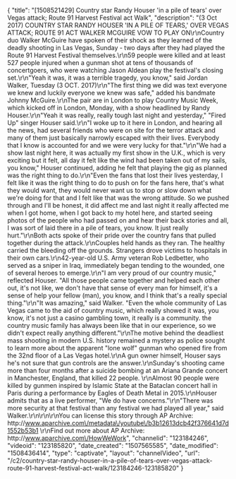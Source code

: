 {
    "title": "[1508521429] Country star Randy Houser 'in a pile of tears' over Vegas attack; Route 91 Harvest Festival act Walk",
    "description": "(3 Oct 2017) COUNTRY STAR RANDY HOUSER 'IN A PILE OF TEARS,' OVER VEGAS ATTACK; ROUTE 91 ACT WALKER MCGUIRE VOW TO PLAY ON\r\nCountry duo Walker McGuire have spoken of their shock as they learned of the deadly shooting in Las Vegas, Sunday - two days after they had played the Route 91 Harvest Festival themselves.\r\n59 people were killed and at least 527 people injured when a gunman shot at tens of thousands of concertgoers, who were watching Jason Aldean play the festival's closing set.\r\n\"Yeah it was, it was a terrible tragedy, you know,\" said Jordan Walker, Tuesday (3 OCT. 2017)\r\n\"The first thing we did was text everyone we knew and luckily everyone we knew was safe,\" added his bandmate Johnny McGuire.\r\nThe pair are in London to play Country Music Week, which kicked off in London, Monday, with a show headlined by Randy Houser.\r\n\"Yeah it was really, really tough last night and yesterday,\" \"Fired Up\" singer Houser said.\r\n\"I woke up to it here in London, and hearing all the news, had several friends who were on site for the terror attack and many of them just basically narrowly escaped with their lives. Everybody that I know is accounted for and we were very lucky for that.\"\r\n\"We had a show last night here, it was actually my first show in the U.K., which is very exciting but it felt, all day it felt like the wind had been taken out of my sails, you know,\" Houser continued, adding he felt that playing the gig as planned was the right thing to do.\r\n\"Even the fans that lost their lives yesterday, I felt like it was the right thing to do to push on for the fans here, that's what they would want, they would never want us to stop or slow down what we're doing for that and I felt like that was the wrong attitude. So we pushed through and I'll be honest, it did affect me and last night it really affected me when I got home, when I got back to my hotel here, and started seeing photos of the people who had passed on and hear their back stories and all, I was sort of laid there in a pile of tears, you know. It just really hurt.\"\r\nBoth acts spoke of their pride over the country fans that pulled together during the attack.\r\nCouples held hands as they ran. The healthy carried the bleeding off the grounds. Strangers drove victims to hospitals in their own cars.\r\n42-year-old U.S. Army veteran Rob Ledbetter, who served as a sniper in Iraq, immediately began tending to the wounded, one of several heroes to emerge.\r\n\"I am very proud of our country music,\" reflected Houser. \"All those people came together and helped each other out, it's not like, we don't have that sense of every man for himself, it's a sense of help your fellow (man), you know, and I think that's a really special thing.\"\r\n\"It was amazing,\" said Walker. \"Even the whole community of Las Vegas came to the aid of country music, which really showed it was, you know, it's not just a casino gambling town, it really is a community. the country music family has always been like that in our experience, so we didn't expect really anything different.\"\r\nThe motive behind the deadliest mass shooting in modern U.S. history remained a mystery as police sought to learn more about the apparent \"lone wolf\" gunman who opened fire from the 32nd floor of a Las Vegas hotel.\r\nA gun owner himself, Houser says he's not sure that gun controls are the answer.\r\nSunday's shooting came more than four months after a suicide bombing at an Ariana Grande concert in Manchester, England, that killed 22 people. \r\nAlmost 90 people were killed by gunmen inspired by Islamic State at the Bataclan concert hall in Paris during a performance by Eagles of Death Metal in 2015.\r\nHouser admits that as a live performer, \"We do have concerns.\"\r\n\"There was more security at that festival than any festival we had played all year,\" said Walker.\r\n\r\n\r\nYou can license this story through AP Archive: http:\/\/www.aparchive.com\/metadata\/youtube\/b3b12613dcb42f376641d7d1552b53b1 \r\nFind out more about AP Archive: http:\/\/www.aparchive.com\/HowWeWork",
    "channelid": "123184246",
    "videoid": "123185820",
    "date_created": "1507565585",
    "date_modified": "1508436414",
    "type": "captivate",
    "layout": "channelVideo",
    "url": "\/c2\/country-star-randy-houser-in-a-pile-of-tears-over-vegas-attack-route-91-harvest-festival-act-walk\/123184246-123185820"
}